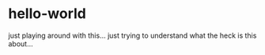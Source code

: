 # hello-world
just playing around with this...
just trying to understand what the heck is this about...
